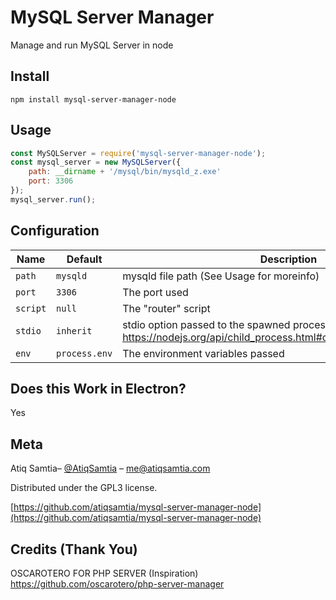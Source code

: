 # MySQL Server Manager

Manage and run MySQL Server in node


## Install
```
npm install mysql-server-manager-node
```

## Usage
```js
const MySQLServer = require('mysql-server-manager-node');
const mysql_server = new MySQLServer({
    path: __dirname + '/mysql/bin/mysqld_z.exe'
    port: 3306
});
mysql_server.run(); 
```

## Configuration
Name | Default | Description
-----|---------|------------
`path` | `mysqld` | mysqld file path (See Usage for moreinfo)
`port` | `3306` | The port used
`script` | `null` | The "router" script
`stdio` | `inherit` | stdio option passed to the spawned process - https://nodejs.org/api/child_process.html#child_process_options_stdio
`env` | `process.env` | The environment variables passed

## Does this Work in Electron?
Yes


## Meta

Atiq Samtia– [@AtiqSamtia](https://github.com/atiqsamtia) – me@atiqsamtia.com

Distributed under the GPL3 license.

[https://github.com/atiqsamtia/mysql-server-manager-node](https://github.com/atiqsamtia/mysql-server-manager-node)

## Credits (Thank You) 
OSCAROTERO FOR PHP SERVER (Inspiration)
https://github.com/oscarotero/php-server-manager